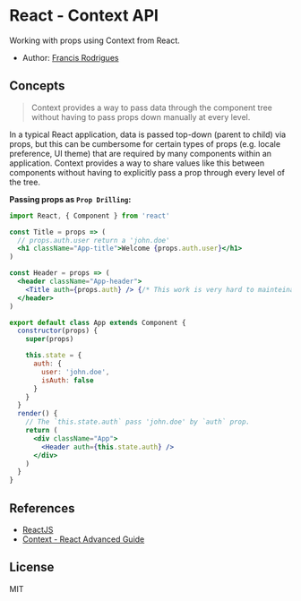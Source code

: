 # React - Context API #

Working with props using Context from React.

- Author: [Francis Rodrigues][1]

## Concepts ##

> Context provides a way to pass data through the component tree without having to pass props down manually at every level.

In a typical React application, data is passed top-down (parent to child) via props, but this can be cumbersome for certain types of props (e.g. locale preference, UI theme) that are required by many components within an application. Context provides a way to share values like this between components without having to explicitly pass a prop through every level of the tree.

**Passing props as `Prop Drilling`:**

```jsx
import React, { Component } from 'react'

const Title = props => (
  // props.auth.user return a 'john.doe'
  <h1 className="App-title">Welcome {props.auth.user}</h1>
)

const Header = props => (
  <header className="App-header">
    <Title auth={props.auth} /> {/* This work is very hard to mainteinance */}
  </header>
)

export default class App extends Component {
  constructor(props) {
    super(props)

    this.state = {
      auth: {
        user: 'john.doe',
        isAuth: false
      }
    }
  }
  render() {
    // The `this.state.auth` pass 'john.doe' by `auth` prop.
    return (
      <div className="App">
        <Header auth={this.state.auth} />
      </div>
    )
  }
}
```

## References ##

- [ReactJS][2]
- [Context - React Advanced Guide][3]

## License ##

MIT

  [1]: https://github.com/francisrod01
  [2]: https://reactjs.org/
  [3]: https://reactjs.org/docs/context.html
